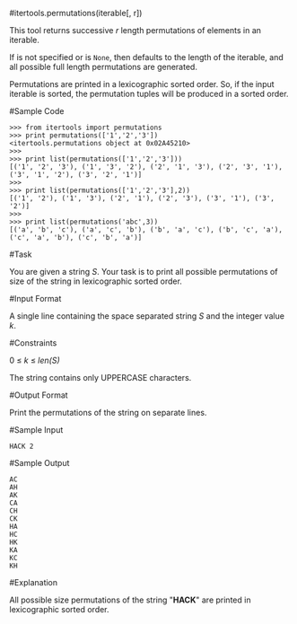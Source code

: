 #itertools.permutations(iterable[, r])

This tool returns successive *r* length permutations of elements in an iterable.

If  is not specified or is `None`, then  defaults to the length of the iterable, and all possible full length permutations are generated.

Permutations are printed in a lexicographic sorted order. So, if the input iterable is sorted, the permutation tuples will be produced in a sorted order.

#Sample Code

    >>> from itertools import permutations
    >>> print permutations(['1','2','3'])
    <itertools.permutations object at 0x02A45210>
    >>> 
    >>> print list(permutations(['1','2','3']))
    [('1', '2', '3'), ('1', '3', '2'), ('2', '1', '3'), ('2', '3', '1'), ('3', '1', '2'), ('3', '2', '1')]
    >>> 
    >>> print list(permutations(['1','2','3'],2))
    [('1', '2'), ('1', '3'), ('2', '1'), ('2', '3'), ('3', '1'), ('3', '2')]
    >>>
    >>> print list(permutations('abc',3))
    [('a', 'b', 'c'), ('a', 'c', 'b'), ('b', 'a', 'c'), ('b', 'c', 'a'), ('c', 'a', 'b'), ('c', 'b', 'a')]
#Task

You are given a string *S*. 
Your task is to print all possible permutations of size  of the string in lexicographic sorted order.

#Input Format

A single line containing the space separated string *S* and the integer value *k*.

#Constraints

0 ≤ *k* ≤ *len(S)*
 
The string contains only UPPERCASE characters.

#Output Format

Print the permutations of the string  on separate lines.

#Sample Input

    HACK 2
#Sample Output

    AC
    AH
    AK
    CA
    CH
    CK
    HA
    HC
    HK
    KA
    KC
    KH
#Explanation

All possible size  permutations of the string "**HACK**" are printed in lexicographic sorted order.